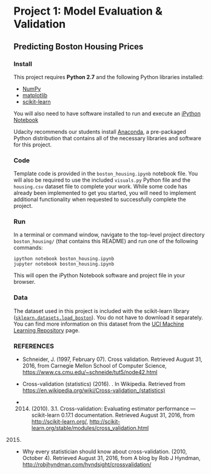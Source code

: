 # Project 1: Model Evaluation & Validation
## Predicting Boston Housing Prices

### Install

This project requires **Python 2.7** and the following Python libraries installed:

- [NumPy](http://www.numpy.org/)
- [matplotlib](http://matplotlib.org/)
- [scikit-learn](http://scikit-learn.org/stable/)

You will also need to have software installed to run and execute an [iPython Notebook](http://ipython.org/notebook.html)

Udacity recommends our students install [Anaconda](https://www.continuum.io/downloads), a pre-packaged Python distribution that contains all of the necessary libraries and software for this project. 

### Code

Template code is provided in the `boston_housing.ipynb` notebook file. You will also be required to use the included `visuals.py` Python file and the `housing.csv` dataset file to complete your work. While some code has already been implemented to get you started, you will need to implement additional functionality when requested to successfully complete the project.

### Run

In a terminal or command window, navigate to the top-level project directory `boston_housing/` (that contains this README) and run one of the following commands:

```ipython notebook boston_housing.ipynb```  
```jupyter notebook boston_housing.ipynb```

This will open the iPython Notebook software and project file in your browser.

### Data

The dataset used in this project is included with the scikit-learn library ([`sklearn.datasets.load_boston`](http://scikit-learn.org/stable/modules/generated/sklearn.datasets.load_boston.html#sklearn.datasets.load_boston)). You do not have to download it separately. You can find more information on this dataset from the [UCI Machine Learning Repository](https://archive.ics.uci.edu/ml/datasets/Housing) page.

### REFERENCES

- Schneider, J. (1997, February 07). Cross validation. Retrieved August 31, 2016, from Carnegie Mellon School of Computer Science, https://www.cs.cmu.edu/~schneide/tut5/node42.html

- Cross-validation (statistics) (2016). . In Wikipedia. Retrieved from https://en.wikipedia.org/wiki/Cross-validation_(statistics)

- 2014. (2010). 3.1. Cross-validation: Evaluating estimator performance — scikit-learn 0.17.1 documentation. Retrieved August 31, 2016, from http://scikit-learn.org/, http://scikit-learn.org/stable/modules/cross_validation.html
2015. 

- Why every statistician should know about cross-validation. (2010, October 4). Retrieved August 31, 2016, from A blog by Rob J Hyndman, http://robjhyndman.com/hyndsight/crossvalidation/
